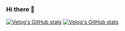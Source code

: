 ### Hi there 👋

[![Velog's GitHub stats](https://velog-readme-stats.vercel.app/api?name=bang_se)](https://velog.io/@bang_se)
[![Velog's GitHub stats](https://velog-readme-stats.vercel.app/api/list?name=bang_se)](https://velog.io/@bang_se) 

<!--
**lawijdo201/lawijdo201** is a ✨ _special_ ✨ repository because its `README.md` (this file) appears on your GitHub profile.

Here are some ideas to get you started:

- 🔭 I’m currently working on ...
- 🌱 I’m currently learning ...
- 👯 I’m looking to collaborate on ...
- 🤔 I’m looking for help with ...
- 💬 Ask me about ...
- 📫 How to reach me: ...
- 😄 Pronouns: ...
- ⚡ Fun fact: ...
-->
